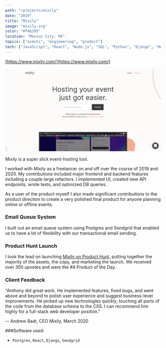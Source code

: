 ```yaml
---
path: "/projects/mixily"
date: "2019"
title: "Mixily"
image: "mixily.svg"
color: "#f4b395"
location: "Mexico City, MX"
topics: ["events", "engineering", "product"]
tech: ["JavaScript", "React", "Node.js", "SQL", "Python", "Django", "Heroku"]
---
```


[https://www.mixily.com/](https://www.mixily.com/)

![Homepage Screenshot](/images/mixily/homepage.png "Mixily Homepage")

Mixily is a super slick event-hosting tool.

I worked with Mixily as a freelancer on and off over the course of 2019 and 2020. My contributions included major frontend and backend features including a couple large refactors. I implemented UI, created new API endpoints, wrote tests, and optimized DB queries.

As a user of the product myself I also made significant contributions to the product direction to create a very polished final product for anyone planning online or offline events.


### Email Queue System

I built out an email queue system using Postgres and Sendgrid that enabled us to have a lot of flexibility with our transactional email sending.


### Product Hunt Launch

I took the lead on launching [Mixily on Product Hunt](/blog/2020-2-19-tools-and-hacks-for-your-product-hunt-launch), putting together the majority of the assets, the copy, and marketing the launch. We received over 350 upvotes and were the #4 Product of the Day.

### Client Feedback

"Anthony did great work. He implemented features, fixed bugs, and went above and beyond to polish user experience and suggest business-level improvements. He picked up new technologies quickly, touching all parts of the code from the database schema to the CSS. I can recommend him highly for a full-stack web developer position."

-- Andrew Badr, CEO  Mixily, March 2020

###Software used:

* `Postgres`, `React`, `Django`, `Sendgrid`

